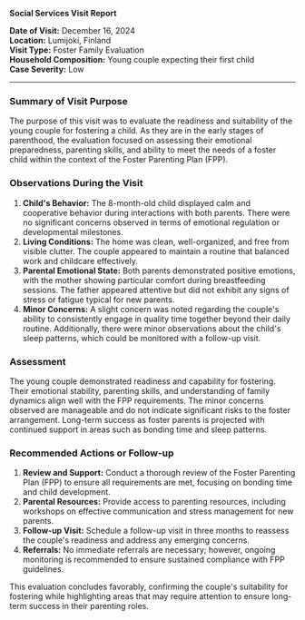 

**Social Services Visit Report**

**Date of Visit:** December 16, 2024  
**Location:** Lumijoki, Finland  
**Visit Type:** Foster Family Evaluation  
**Household Composition:** Young couple expecting their first child  
**Case Severity:** Low  

---

### Summary of Visit Purpose  
The purpose of this visit was to evaluate the readiness and suitability of the young couple for fostering a child. As they are in the early stages of parenthood, the evaluation focused on assessing their emotional preparedness, parenting skills, and ability to meet the needs of a foster child within the context of the Foster Parenting Plan (FPP).

### Observations During the Visit  
1. **Child's Behavior:** The 8-month-old child displayed calm and cooperative behavior during interactions with both parents. There were no significant concerns observed in terms of emotional regulation or developmental milestones.
2. **Living Conditions:** The home was clean, well-organized, and free from visible clutter. The couple appeared to maintain a routine that balanced work and childcare effectively.
3. **Parental Emotional State:** Both parents demonstrated positive emotions, with the mother showing particular comfort during breastfeeding sessions. The father appeared attentive but did not exhibit any signs of stress or fatigue typical for new parents.
4. **Minor Concerns:** A slight concern was noted regarding the couple's ability to consistently engage in quality time together beyond their daily routine. Additionally, there were minor observations about the child's sleep patterns, which could be monitored with a follow-up visit.

### Assessment  
The young couple demonstrated readiness and capability for fostering. Their emotional stability, parenting skills, and understanding of family dynamics align well with the FPP requirements. The minor concerns observed are manageable and do not indicate significant risks to the foster arrangement. Long-term success as foster parents is projected with continued support in areas such as bonding time and sleep patterns.

### Recommended Actions or Follow-up  
1. **Review and Support:** Conduct a thorough review of the Foster Parenting Plan (FPP) to ensure all requirements are met, focusing on bonding time and child development.
2. **Parental Resources:** Provide access to parenting resources, including workshops on effective communication and stress management for new parents.
3. **Follow-up Visit:** Schedule a follow-up visit in three months to reassess the couple's readiness and address any emerging concerns.
4. **Referrals:** No immediate referrals are necessary; however, ongoing monitoring is recommended to ensure sustained compliance with FPP guidelines.

This evaluation concludes favorably, confirming the couple's suitability for fostering while highlighting areas that may require attention to ensure long-term success in their parenting roles.